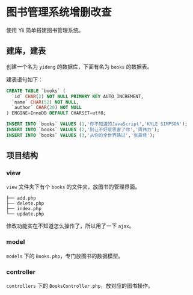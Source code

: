 # 图书管理系统增删改查

使用 Yii 简单搭建图书管理系统。

## 建库，建表

创建一个名为 `yideng` 的数据库，下面有名为 `books` 的数据表。

建表语句如下：

```sql
CREATE TABLE `books` (
  `id` CHAR(2) NOT NULL PRIMARY KEY AUTO_INCREMENT,
  `name` CHAR(52) NOT NULL,
  `author` CHAR(20) NOT NULL
) ENGINE=InnoDB DEFAULT CHARSET=utf8;

INSERT INTO `books` VALUES (1,'你不知道的JavaScript','KYLE SIMPSON');
INSERT INTO `books` VALUES (2,'别让不好意思害了你','周伟力');
INSERT INTO `books` VALUES (3,'从你的全世界路过','张嘉佳');
```

## 项目结构

### view

`view` 文件夹下有个 `books` 的文件夹，放图书的管理界面。

```
├── add.php
├── delete.php
├── index.php
└── update.php
```

修改功能实在不知道怎么操作了，所以用了一下 `ajax`。

### model

`models` 下的 `Books.php`，专门放图书的数据模型。

### controller

`controllers` 下的 `BooksController.php`，放对应的图书操作。